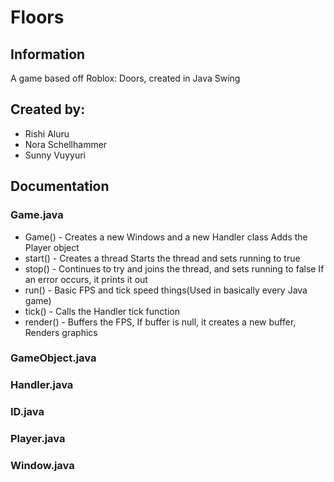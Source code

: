# Floors

## Information
A game based off Roblox: Doors, created in Java Swing

## Created by:
* Rishi Aluru
* Nora Schellhammer
* Sunny Vuyyuri

## Documentation
### Game.java
* Game() - Creates a new Windows and a new Handler class
Adds the Player object
* start() - Creates a thread
Starts the thread and sets running to true
* stop() - Continues to try and joins the thread, and sets running to false
If an error occurs, it prints it out
* run() - Basic FPS and tick speed things(Used in basically every Java game)
* tick() - Calls the Handler tick function
* render() - Buffers the FPS, If buffer is null, it creates a new buffer, Renders graphics

### GameObject.java

### Handler.java

### ID.java

### Player.java

### Window.java
